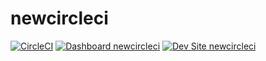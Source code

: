 # newcircleci

[![CircleCI](https://circleci.com/gh/shaal/newcircleci.svg?style=shield)](https://circleci.com/gh/shaal/newcircleci)
[![Dashboard newcircleci](https://img.shields.io/badge/dashboard-newcircleci-yellow.svg)](https://dashboard.pantheon.io/sites/3571c373-22a0-4631-b14e-bd6a32c005fd#dev/code)
[![Dev Site newcircleci](https://img.shields.io/badge/site-newcircleci-blue.svg)](http://dev-newcircleci.pantheonsite.io/)
